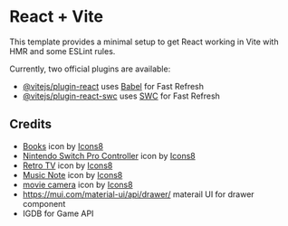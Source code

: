 # React + Vite

This template provides a minimal setup to get React working in Vite with HMR and some ESLint rules.

Currently, two official plugins are available:

- [@vitejs/plugin-react](https://github.com/vitejs/vite-plugin-react/blob/main/packages/plugin-react/README.md) uses [Babel](https://babeljs.io/) for Fast Refresh
- [@vitejs/plugin-react-swc](https://github.com/vitejs/vite-plugin-react-swc) uses [SWC](https://swc.rs/) for Fast Refresh


## Credits 
* <a target="_blank" href="https://icons8.com/icon/37814/books">Books</a> icon by <a target="_blank" href="https://icons8.com">Icons8</a>
* <a target="_blank" href="https://icons8.com/icon/51F0o6bWwYMt/nintendo-switch-pro-controller">Nintendo Switch Pro Controller</a> icon by <a target="_blank" href="https://icons8.com">Icons8</a>
* <a target="_blank" href="https://icons8.com/icon/2772/retro-tv">Retro TV</a> icon by <a target="_blank" href="https://icons8.com">Icons8</a>
* <a target="_blank" href="https://icons8.com/icon/12654/musical-note">Music Note</a> icon by <a target="_blank" href="https://icons8.com">Icons8</a>
* <a target="_blank" href="https://icons8.com/icon/624/documentary">movie camera</a> icon by <a target="_blank" href="https://icons8.com">Icons8</a>
* https://mui.com/material-ui/api/drawer/ materail UI for drawer component
* IGDB for Game API